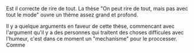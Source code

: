 Est il correcte de rire de tout. La thèse "On peut rire de tout, mais pas avec tout le mode" ouvre un thème assez grand et profond.

Il y a quelque arguments en faveur de cette thèse, commencant avec l'argument  qu'il y a des personnes qui traitent des choses difficules avec l'humeur, c'est dans ce moment un "mechanisme" pour le proccesser. 
	Comme